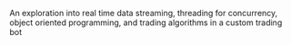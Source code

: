 An exploration into real time data streaming, threading for concurrency, object oriented programming, and trading algorithms in a custom trading bot